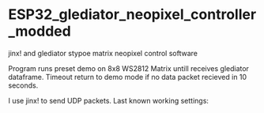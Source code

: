 # ESP32_glediator_neopixel_controller_modded
 jinx! and glediator stypoe matrix neopixel control software
 
 
 Program runs preset demo on 8x8 WS2812 Matrix untill receives glediator dataframe. Timeout return to demo mode if no data packet recieved in 10 seconds.


I use jinx! to send UDP packets. Last known working settings:


